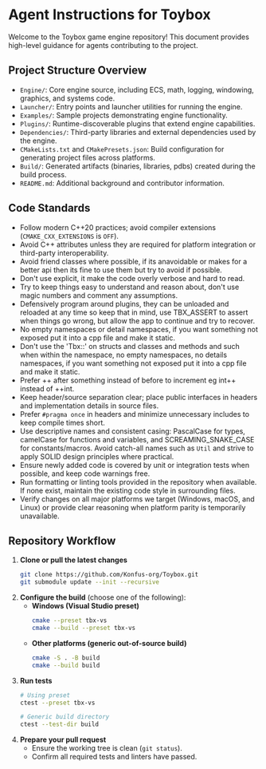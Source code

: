 # Agent Instructions for Toybox

Welcome to the Toybox game engine repository! This document provides high-level guidance for agents contributing to the project.

## Project Structure Overview
- `Engine/`: Core engine source, including ECS, math, logging, windowing, graphics, and systems code.
- `Launcher/`: Entry points and launcher utilities for running the engine.
- `Examples/`: Sample projects demonstrating engine functionality.
- `Plugins/`: Runtime-discoverable plugins that extend engine capabilities.
- `Dependencies/`: Third-party libraries and external dependencies used by the engine.
- `CMakeLists.txt` and `CMakePresets.json`: Build configuration for generating project files across platforms.
- `Build/`: Generated artifacts (binaries, libraries, pdbs) created during the build process.
- `README.md`: Additional background and contributor information.

## Code Standards
- Follow modern C++20 practices; avoid compiler extensions (`CMAKE_CXX_EXTENSIONS` is `OFF`).
- Avoid C++ attributes unless they are required for platform integration or third-party interoperability.
- Avoid friend classes where possible, if its anavoidable or makes for a better api then its fine to use them but try to avoid if possible.
- Don't use explicit, it make the code overly verbose and hard to read.
- Try to keep things easy to understand and reason about, don't use magic numbers and comment any assumptions.
- Defensively program around plugins, they can be unloaded and reloaded at any time so keep that in mind, use TBX_ASSERT to assert when things go wrong, but allow the app to continue and try to recover.
- No empty namespaces or detail namespaces, if you want something not exposed put it into a cpp file and make it static.
- Don't use the 'Tbx::' on structs and classes and methods and such when within the namespace, no empty namespaces, no details namespaces, if you want something not exposed put it into a cpp file and make it static.
- Prefer ++ after something instead of before to increment eg int++ instead of ++int.
- Keep header/source separation clear; place public interfaces in headers and implementation details in source files.
- Prefer `#pragma once` in headers and minimize unnecessary includes to keep compile times short.
- Use descriptive names and consistent casing: PascalCase for types, camelCase for functions and variables, and SCREAMING_SNAKE_CASE for constants/macros. Avoid catch-all names such as `Util` and strive to apply SOLID design principles where practical.
- Ensure newly added code is covered by unit or integration tests when possible, and keep code warnings free.
- Run formatting or linting tools provided in the repository when available. If none exist, maintain the existing code style in surrounding files.
- Verify changes on all major platforms we target (Windows, macOS, and Linux) or provide clear reasoning when platform parity is temporarily unavailable.

## Repository Workflow
1. **Clone or pull the latest changes**
   ```bash
   git clone https://github.com/Konfus-org/Toybox.git
   git submodule update --init --recursive
   ```
2. **Configure the build** (choose one of the following):
   - **Windows (Visual Studio preset)**
     ```bash
     cmake --preset tbx-vs
     cmake --build --preset tbx-vs
     ```
   - **Other platforms (generic out-of-source build)**
     ```bash
     cmake -S . -B build
     cmake --build build
     ```
3. **Run tests**
   ```bash
   # Using preset
   ctest --preset tbx-vs

   # Generic build directory
   ctest --test-dir build
   ```
4. **Prepare your pull request**
   - Ensure the working tree is clean (`git status`).
   - Confirm all required tests and linters have passed.
